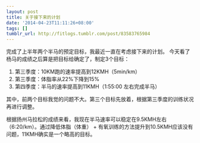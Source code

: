 ```yaml
---
layout: post
title: 关于接下来的计划
date: '2014-04-23T11:11:26+08:00'
tags: []
tumblr_url: http://fitlogs.tumblr.com/post/83583765984
---
```

完成了上半年两个半马的预定目标，我最近一直在考虑接下来的计划。
今天看了杨马的成绩之后算是把目标给确定了，制定3个目标：

1. 第三季度：10KM跑的速率提高到12KMH（5min/km）
2. 第三季度：体脂率从22%下降到15%
3. 第四季度：半马的速率提高到11KMH（1:55:00 左右完成半马）

其中，前两个目标我觉的问题不大。第三个目标先放着，根据第三季度的训练状况再进行调整。

根据扬州马拉松的成绩来看，我现在半马速率可以稳定在9.5KMH左右（6:20/km）。通过降低体脂（体重） + 有氧训练的方法提升到10.5KMH应该没有问题，11KMH确实是一个略高的目标。
